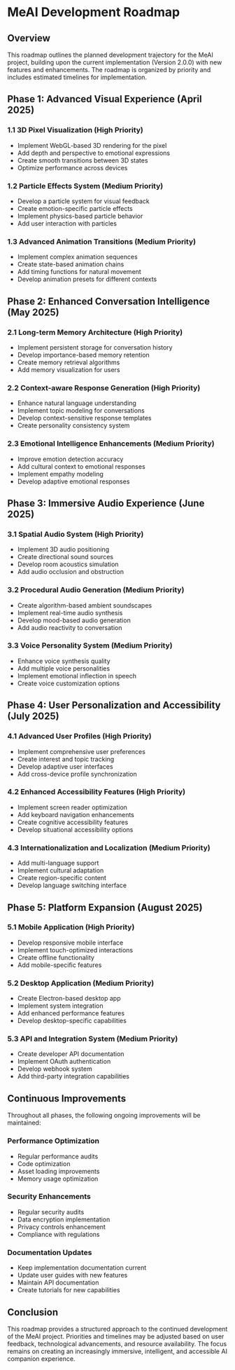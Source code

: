 # MeAI Development Roadmap

## Overview

This roadmap outlines the planned development trajectory for the MeAI project, building upon the current implementation (Version 2.0.0) with new features and enhancements. The roadmap is organized by priority and includes estimated timelines for implementation.

## Phase 1: Advanced Visual Experience (April 2025)

### 1.1 3D Pixel Visualization (High Priority)
- Implement WebGL-based 3D rendering for the pixel
- Add depth and perspective to emotional expressions
- Create smooth transitions between 3D states
- Optimize performance across devices

### 1.2 Particle Effects System (Medium Priority)
- Develop a particle system for visual feedback
- Create emotion-specific particle effects
- Implement physics-based particle behavior
- Add user interaction with particles

### 1.3 Advanced Animation Transitions (Medium Priority)
- Implement complex animation sequences
- Create state-based animation chains
- Add timing functions for natural movement
- Develop animation presets for different contexts

## Phase 2: Enhanced Conversation Intelligence (May 2025)

### 2.1 Long-term Memory Architecture (High Priority)
- Implement persistent storage for conversation history
- Develop importance-based memory retention
- Create memory retrieval algorithms
- Add memory visualization for users

### 2.2 Context-aware Response Generation (High Priority)
- Enhance natural language understanding
- Implement topic modeling for conversations
- Develop context-sensitive response templates
- Create personality consistency system

### 2.3 Emotional Intelligence Enhancements (Medium Priority)
- Improve emotion detection accuracy
- Add cultural context to emotional responses
- Implement empathy modeling
- Develop adaptive emotional responses

## Phase 3: Immersive Audio Experience (June 2025)

### 3.1 Spatial Audio System (High Priority)
- Implement 3D audio positioning
- Create directional sound sources
- Develop room acoustics simulation
- Add audio occlusion and obstruction

### 3.2 Procedural Audio Generation (Medium Priority)
- Create algorithm-based ambient soundscapes
- Implement real-time audio synthesis
- Develop mood-based audio generation
- Add audio reactivity to conversation

### 3.3 Voice Personality System (Medium Priority)
- Enhance voice synthesis quality
- Add multiple voice personalities
- Implement emotional inflection in speech
- Create voice customization options

## Phase 4: User Personalization and Accessibility (July 2025)

### 4.1 Advanced User Profiles (High Priority)
- Implement comprehensive user preferences
- Create interest and topic tracking
- Develop adaptive user interfaces
- Add cross-device profile synchronization

### 4.2 Enhanced Accessibility Features (High Priority)
- Implement screen reader optimization
- Add keyboard navigation enhancements
- Create cognitive accessibility features
- Develop situational accessibility options

### 4.3 Internationalization and Localization (Medium Priority)
- Add multi-language support
- Implement cultural adaptation
- Create region-specific content
- Develop language switching interface

## Phase 5: Platform Expansion (August 2025)

### 5.1 Mobile Application (High Priority)
- Develop responsive mobile interface
- Implement touch-optimized interactions
- Create offline functionality
- Add mobile-specific features

### 5.2 Desktop Application (Medium Priority)
- Create Electron-based desktop app
- Implement system integration
- Add enhanced performance features
- Develop desktop-specific capabilities

### 5.3 API and Integration System (Medium Priority)
- Create developer API documentation
- Implement OAuth authentication
- Develop webhook system
- Add third-party integration capabilities

## Continuous Improvements

Throughout all phases, the following ongoing improvements will be maintained:

### Performance Optimization
- Regular performance audits
- Code optimization
- Asset loading improvements
- Memory usage optimization

### Security Enhancements
- Regular security audits
- Data encryption implementation
- Privacy controls enhancement
- Compliance with regulations

### Documentation Updates
- Keep implementation documentation current
- Update user guides with new features
- Maintain API documentation
- Create tutorials for new capabilities

## Conclusion

This roadmap provides a structured approach to the continued development of the MeAI project. Priorities and timelines may be adjusted based on user feedback, technological advancements, and resource availability. The focus remains on creating an increasingly immersive, intelligent, and accessible AI companion experience.
